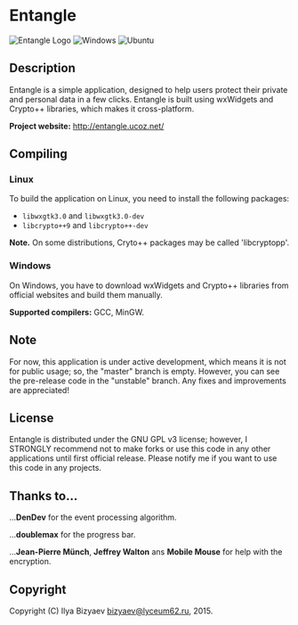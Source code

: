 # Entangle
![Entangle Logo](http://entangle.ucoz.net/Ent2.png)
![Windows](http://entangle.ucoz.net/windows_screenshot.jpg) ![Ubuntu](http://entangle.ucoz.net/ubuntu_screenshot.png)
## Description
Entangle is a simple application, designed to help users protect their private and personal data in a few clicks.
Entangle is built using wxWidgets and Crypto++ libraries, which makes it cross-platform.

**Project website:** http://entangle.ucoz.net/
## Compiling
### Linux
To build the application on Linux, you need to install the following packages:
- `libwxgtk3.0` and `libwxgtk3.0-dev`
- `libcrypto++9` and `libcrypto++-dev`

**Note.** On some distributions, Cryto++ packages may be called 'libcryptopp'.

### Windows
On Windows, you have to download wxWidgets and Crypto++ libraries from official websites and build them manually.

**Supported compilers:** GCC, MinGW.

## Note
For now, this application is under active development, which means it is not for public usage; so, the "master" branch is empty. However, you can see the pre-release code in the "unstable" branch.
Any fixes and improvements are appreciated!
## License
Entangle is distributed under the GNU GPL v3 license; however, I STRONGLY recommend not to make forks or use this code in any other applications until first official release.
Please notify me if you want to use this code in any projects.
## Thanks to...
...**DenDev** for the event processing algorithm.

...**doublemax** for the progress bar.

...**Jean-Pierre Münch**, **Jeffrey Walton** ans **Mobile Mouse** for help with the encryption.
## Copyright
Copyright (C) Ilya Bizyaev <bizyaev@lyceum62.ru>, 2015.
